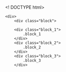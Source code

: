 <! DOCTYPE html>
<html lang="ru">
    
    
    <div>
        <div class="block">
        
        <div class="block_1">
            .block_1
        </div>
        <div class="block_2">
            .block_2
        </div>
        <div class="block_3">
            .block_3
        </div>

<style>
.block{
    border: 5px-solid-red;
    max-width: 800px;
    margin: 0px auto;
    heght: 800px;
}
.block div{
    line-height: 50px;
    font-size: 18px;
    font-weight: 700;
    text-aligh: center;
    position: relative;
}
.block_1{
    background-color: #ece89d;
    text-aligh: center;
    left:0px;
    top:20;
    right:0px;
}
.block_2{
    background-color: #5e5373;
    color: #fff;
    position: absolute;
    left:0px;
    top:40;
    right:0px;
    text-aligh: center;
}
.block_3{
    blockground: #18b5a4;
    left:0px;
    top:60;
    right:0px;
    text-aligh: center;
}
</style>
</html>
